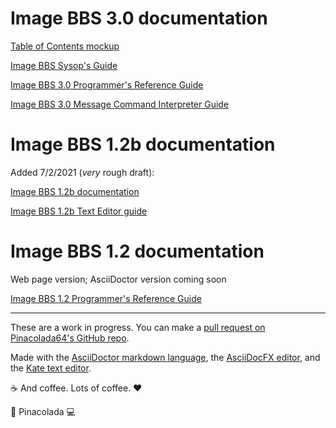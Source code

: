 # Image BBS 3.0 documentation

[Table of Contents mockup](https://pinacolada64.github.io/ImageBBS3-docs.github.io/toc-mockup.html)

[Image BBS Sysop's Guide](https://pinacolada64.github.io/ImageBBS3-docs.github.io/Image-BBS-3.html)

[Image BBS 3.0 Programmer's Reference Guide](https://pinacolada64.github.io/ImageBBS3-docs.github.io/Image-BBS-3-PRG.html)

[Image BBS 3.0 Message Command Interpreter Guide](https://pinacolada64.github.io/ImageBBS3-docs.github.io/mci.html)

# Image BBS 1.2b documentation

Added 7/2/2021 (_very_ rough draft):

[Image BBS 1.2b documentation](https://pinacolada64.github.io/ImageBBS3-docs.github.io/12b-updated.html)

[Image BBS 1.2b Text Editor guide](https://pinacolada64.github.io/ImageBBS3-docs.github.io/12b-text-editor.html)

# Image BBS 1.2 documentation

Web page version; AsciiDoctor version coming soon

[Image BBS 1.2 Programmer's Reference Guide](https://pinacolada64.github.io/ImageBBS3-docs.github.io/imageprg-index.html)

---

These are a work in progress. You can make a [pull request on Pinacolada64's GitHub repo](https://github.com/Pinacolada64/ImageBBS3/tree/docs).

Made with the [AsciiDoctor markdown language](https://asciidoctor.org/), the [AsciiDocFX editor](https://asciidocfx.com/), and the [Kate text editor](https://kate-editor.org/).

☕ And coffee. Lots of coffee. ❤️

🍹 Pinacolada 💻
